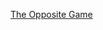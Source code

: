 ---
layout: post
wordpress_id: 331
wordpress_url: http://noesbueno.com/archives/331
date: '2009-11-02 19:00:58 -0600'
date_gmt: '2009-11-03 00:00:58 -0600'
body: |
  <p><a href="http://feedproxy.google.com/~r/thesneeze/~3/Z9FhOxStP8M/the-opposite-game.php">The Opposite Game</a></p>
---